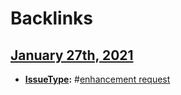 
# Backlinks
## [January 27th, 2021](<January 27th, 2021.md>)
- **[IssueType](<IssueType.md>):** #[enhancement request](<enhancement request.md>)

